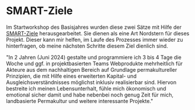 # SMART-Ziele

Im Startworkshop des Basisjahres wurden diese zwei Sätze mit Hilfe der [SMART-Ziele](../../workflow/detailed/consulting.md#smart-ziele) herausgearbeitet. Sie dienen als eine Art Nordstern für dieses Projekt. Dieser kann mir helfen, im Laufe des Prozesses immer wieder zu hinterfragen, ob meine nächsten Schritte diesem Ziel dienlich sind.

"In 2 Jahren (Juni 2024) gestalte und programmiere ich 3 bis 4 Tage die Woche und ggf. in projektbasierten Teams Webprodukte mehrheitlich für Akteure aus dem nachhaltigen Bereich auf Grundlage permakultureller Prinzipien, die mit Hilfe eines erweiterten Kapital- und Ausgleichsverständnisses möglichst inklusiv realisierbar sind. Hiervon bestreite ich meinen Lebensunterhalt, fühle mich ökonomisch und emotional sicher damit und habe nebenbei noch genug Zeit für mich, landbasierte Permakultur und weitere interessante Projekte."
